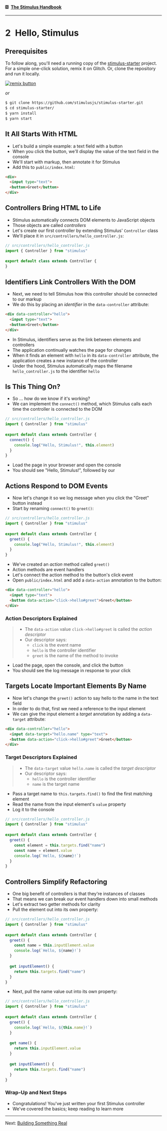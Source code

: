 #### [<img src="../assets/logo.svg" width="11" height="11" alt="Stimulus">](../README.md) [The Stimulus Handbook](README.md)

---

# 2 Hello, Stimulus

## Prerequisites

To follow along, you'll need a running copy of the [stimulus-starter](https://github.com/stimulusjs/stimulus-starter) project. For a simple one-click solution, remix it on Glitch. Or, clone the repository and run it locally.

<a href="https://glitch.com/edit/#!/remix/stimulus-starter"><img src="https://cdn.glitch.com/2bdfb3f8-05ef-4035-a06e-2043962a3a13%2Fremix%402x.png?1513093958726" alt="remix button" aria-label="remix" height="33"></a>

*or*

```sh
$ git clone https://github.com/stimulusjs/stimulus-starter.git
$ cd stimulus-starter/
$ yarn install
$ yarn start
```

## It All Starts With HTML

* Let's build a simple example: a text field with a button
* When you click the button, we'll display the value of the text field in the console
* We'll start with markup, then annotate it for Stimulus
* Add this to `public/index.html`:

```html
<div>
  <input type="text">
  <button>Greet</button>
</div>
```

## Controllers Bring HTML to Life

* Stimulus automatically connects DOM elements to JavaScript objects
* Those objects are called _controllers_
* Let's create our first controller by extending Stimulus' `Controller` class
* We'll place it in `src/controllers/hello_controller.js`:

```js
// src/controllers/hello_controller.js
import { Controller } from "stimulus"

export default class extends Controller {
}
```

## Identifiers Link Controllers With the DOM

* Next, we need to tell Stimulus how this controller should be connected to our markup
* We do this by placing an _identifier_ in the `data-controller` attribute:

```html
<div data-controller="hello">
  <input type="text">
  <button>Greet</button>
</div>
```

* In Stimulus, identifiers serve as the link between elements and controllers
* The application continually watches the page for changes
* When it finds an element with `hello` in its `data-controller` attribute, the application creates a new instance of the controller
* Under the hood, Stimulus automatically maps the filename `hello_controller.js` to the identifier `hello`

## Is This Thing On?

* So … how do we know if it's working?
* We can implement the `connect()` method, which Stimulus calls each time the controller is connected to the DOM

```js
// src/controllers/hello_controller.js
import { Controller } from "stimulus"

export default class extends Controller {
  connect() {
    console.log("Hello, Stimulus!", this.element)
  }
}
```

* Load the page in your browser and open the console
* You should see "Hello, Stimulus!", followed by our <div>

## Actions Respond to DOM Events

* Now let's change it so we log message when you click the "Greet" button instead
* Start by renaming `connect()` to `greet()`:

```js
// src/controllers/hello_controller.js
import { Controller } from "stimulus"

export default class extends Controller {
  greet() {
    console.log("Hello, Stimulus!", this.element)
  }
}
```

* We've created an _action_ method called `greet()`
* Action methods are event handlers
* Let's connect the action method to the button's click event
* Open `public/index.html` and add a `data-action` annotation to the button:

```html
<div data-controller="hello">
  <input type="text">
  <button data-action="click->hello#greet">Greet</button>
</div>
```

### Action Descriptors Explained

> * The `data-action` value `click->hello#greet` is called the _action descriptor_
> * Our descriptor says:
>   * `click` is the event name
>   * `hello` is the controller identifier
>   * `greet` is the name of the method to invoke

* Load the page, open the console, and click the button
* You should see the log message in response to your click

## Targets Locate Important Elements By Name

* Now let's change the `greet()` action to say hello to the name in the text field
* In order to do that, first we need a reference to the input element
* We can give the input element a _target_ annotation by adding a `data-target` attribute:

```html
<div data-controller="hello">
  <input data-target="hello.name" type="text">
  <button data-action="click->hello#greet">Greet</button>
</div>
```

### Target Descriptors Explained

> * The `data-target` value `hello.name` is called the _target descriptor_
> * Our descriptor says:
>   * `hello` is the controller identifier
>   * `name` is the target name

* Pass a target name to `this.targets.find()` to find the first matching element
* Read the name from the input element's `value` property
* Log it to the console

```js
// src/controllers/hello_controller.js
import { Controller } from "stimulus"

export default class extends Controller {
  greet() {
    const element = this.targets.find("name")
    const name = element.value
    console.log(`Hello, ${name}!`)
  }
}
```

## Controllers Simplify Refactoring

* One big benefit of controllers is that they're instances of classes
* That means we can break our event handlers down into small methods
* Let's extract two getter methods for clarity
* Pull the element out into its own property:

```js
// src/controllers/hello_controller.js
import { Controller } from "stimulus"

export default class extends Controller {
  greet() {
    const name = this.inputElement.value
    console.log(`Hello, ${name}!`)
  }

  get inputElement() {
    return this.targets.find("name")
  }
}
```

* Next, pull the name value out into its own property:

```js
// src/controllers/hello_controller.js
import { Controller } from "stimulus"

export default class extends Controller {
  greet() {
    console.log(`Hello, ${this.name}!`)
  }

  get name() {
    return this.inputElement.value
  }

  get inputElement() {
    return this.targets.find("name")
  }
}
```

### Wrap-Up and Next Steps

* Congratulations! You've just written your first Stimulus controller
* We've covered the basics; keep reading to learn more

---

Next: [Building Something Real](03_building_something_real.md)
